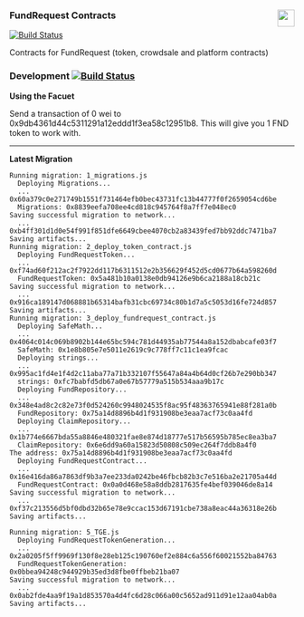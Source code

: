 ### FundRequest Contracts<img align="right" src="https://fundrequest.io/assets/img/logo.png" height="30px" />

[![Build Status](https://travis-ci.org/FundRequest/contracts.svg?branch=master)](https://travis-ci.org/FundRequest/contracts)

Contracts for FundRequest (token, crowdsale and platform contracts)


### Development [![Build Status](https://travis-ci.org/FundRequest/contracts.svg?branch=develop)](https://travis-ci.org/FundRequest/contracts)

**Using the Facuet**

Send a transaction of 0 wei to 0x9db4361d44c5311291a12eddd1f3ea58c12951b8. This will give you 1 FND token to work with. 


---

**Latest Migration**


```
Running migration: 1_migrations.js
  Deploying Migrations...
  ... 0x60a379c0e271749b1551f731464efb0bec43731fc13b44777f0f2659054cd6be
  Migrations: 0x8839eefa708ee4cd818c945764f8a7ff7e048ec0
Saving successful migration to network...
  ... 0xb4ff301d1d0e54f991f851dfe6649cbee4070cb2a83439fed7bb92ddc7471ba7
Saving artifacts...
Running migration: 2_deploy_token_contract.js
  Deploying FundRequestToken...
  ... 0xf74ad60f212ac2f7922dd117b6311512e2b356629f452d5cd0677b64a598260d
  FundRequestToken: 0x5a481b10a0138e0db94126e9b6ca2188a18cb21c
Saving successful migration to network...
  ... 0x916ca189147d068881b65314bafb31cbc69734c80b1d7a5c5053d16fe724d857
Saving artifacts...
Running migration: 3_deploy_fundrequest_contract.js
  Deploying SafeMath...
  ... 0x4064c014c069b8902b144e65bc594c781d44935ab77544a8a152dbabcafe03f7
  SafeMath: 0x1e8b805e7e5011e2619c9c778ff7c11c1ea9fcac
  Deploying strings...
  ... 0x995ac1fd4e1f4d2c11aba77a71b332107f55647a84a4b64d0cf26b7e290bb347
  strings: 0xfc7babfd5db67a0e67b57779a515b534aaa9b17c
  Deploying FundRepository...
  ... 0x348e4ad8c2c82e73f0d524260c9948024535f8ac95f48363765941e88f281a0b
  FundRepository: 0x75a14d8896b4d1f931908be3eaa7acf73c0aa4fd
  Deploying ClaimRepository...
  ... 0x1b774e6667bda55a8846e480321fae8e874d18777e517b56595b785ec8ea3ba7
  ClaimRepository: 0x6e6dd9a60a15823d50808c509ec264f7ddb8a4f0
The address: 0x75a14d8896b4d1f931908be3eaa7acf73c0aa4fd
  Deploying FundRequestContract...
  ... 0x16e416da86a7863df9b3a7ee233da0242be46fbcb82b3c7e516ba2e21705a44d
  FundRequestContract: 0x0a0d468e58a8ddb2817635fe4bef039046de8a14
Saving successful migration to network...
  ... 0xf37c213556d5bf0dbd32b65e78e9ccac153d67191cbe738a8eac44a36318e26b
Saving artifacts...

Running migration: 5_TGE.js
  Deploying FundRequestTokenGeneration...
  ... 0x2a0205f5ff9969f130f8e28eb125c190760ef2e884c6a556f60021552ba84763
  FundRequestTokenGeneration: 0x0bbea94248c944929b35ed3d8fbe0ffbeb21ba07
Saving successful migration to network...
  ... 0x0ab2fde4aa9f19a1d853570a4d4fc6d28c066a00c5652ad911d91e12aa04ab0a
Saving artifacts...

```
